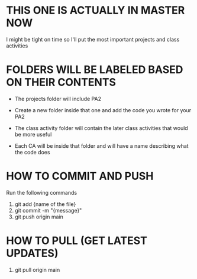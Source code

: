 # THIS ONE IS ACTUALLY IN MASTER NOW

I might be tight on time so I'll put the most important projects and class activities

# FOLDERS WILL BE LABELED BASED ON THEIR CONTENTS
 - The projects folder will include PA2
 - Create a new folder inside that one and add the code you wrote for your PA2

 - The class activity folder will contain the later class activities that would be more useful
 - Each CA will be inside that folder and will have a name describing what the code does

# HOW TO COMMIT AND PUSH
Run the following commands
1. git add {name of the file}
2. git commit -m "{message}"
3. git push origin main

# HOW TO PULL (GET LATEST UPDATES)
1. git pull origin main